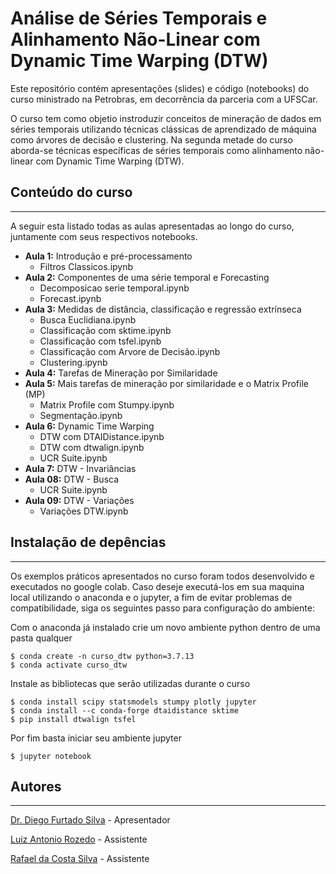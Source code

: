 # Análise de Séries Temporais e Alinhamento Não-Linear com Dynamic Time Warping (DTW)


Este repositório contém apresentações (slides) e código (notebooks) do curso ministrado na Petrobras, em decorrência da parceria com a UFSCar. 

O curso tem como objetio instroduzir conceitos de mineração de dados em séries temporais utilizando técnicas clássicas de aprendizado de máquina como árvores de decisão e clustering. Na segunda metade do curso aborda-se técnicas específicas de séries temporais como alinhamento não-linear com Dynamic Time Warping (DTW). 


## Conteúdo do curso
---


A seguir esta listado todas as aulas apresentadas ao longo do curso, juntamente com seus respectivos notebooks.

- **Aula 1:** Introdução e pré-processamento
    - Filtros Classicos.ipynb
- **Aula 2:** Componentes de uma série temporal e Forecasting
    - Decomposicao serie temporal.ipynb
    - Forecast.ipynb
- **Aula 3:** Medidas de distância, classificação e regressão extrínseca
    - Busca Euclidiana.ipynb
    - Classificação com sktime.ipynb
    - Classificação com tsfel.ipynb
    - Classificação com Arvore de Decisão.ipynb
    - Clustering.ipynb
- **Aula 4:** Tarefas de Mineração por Similaridade
- **Aula 5:** Mais tarefas de mineração por similaridade e o Matrix Profile (MP)
    - Matrix Profile com Stumpy.ipynb
    - Segmentação.ipynb
- **Aula 6:** Dynamic Time Warping
    - DTW com DTAIDistance.ipynb
    - DTW com dtwalign.ipynb
    - UCR Suite.ipynb
- **Aula 7:** DTW - Invariâncias
- **Aula 08:** DTW - Busca
    - UCR Suite.ipynb
- **Aula 09:** DTW - Variações
    - Variações DTW.ipynb


## Instalação de depências
---

Os exemplos práticos apresentados no curso foram todos desenvolvido e executados no google colab. Caso deseje executá-los em sua maquina local utilizando o anaconda e o jupyter, a fim de evitar problemas de compatibilidade, siga os seguintes passo para configuração do ambiente:

Com o anaconda já instalado crie um novo ambiente python dentro de uma pasta qualquer
``` 
$ conda create -n curso_dtw python=3.7.13
$ conda activate curso_dtw
```

Instale as bibliotecas que serão utilizadas durante o curso
```
$ conda install scipy statsmodels stumpy plotly jupyter
$ conda install --c conda-forge dtaidistance sktime
$ pip install dtwalign tsfel
```

Por fim basta iniciar seu ambiente jupyter
```
$ jupyter notebook
```


## Autores
--- 

[Dr. Diego Furtado Silva](https://github.com/diegofurts) - Apresentador

[Luiz Antonio Rozedo](https://github.com/luizantonio26) - Assistente

[Rafael da Costa Silva](https://github.com/RafaelSilva7) - Assistente
